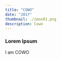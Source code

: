 ```yaml
---
title: "COWO"
date: "2017"
thumbnail: ./imox01.png
description: Cowo
---
```


### Lorem Ipsum

I am COWO